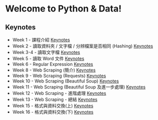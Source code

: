 # Welcome to Python & Data!

## Keynotes

- Week 1 - 課程介紹 [Keynotes](week1/week1.html)
- Week 2 - 讀取資料夾 / 文字檔 / 分辨檔案是否相同 (Hashing) [Keynotes](week2/week2.html)
- Week 3-4 - 讀取文字檔 [Keynotes](week3/week3.html)
- Week 5 - 讀取 Word 文件 [Keynotes](week5/week5.html)
- Week 6 - Regular Expression [Keynotes](week6/week6.html)
- Week 8 - Web Scraping (簡介) [Keynotes](week8/week8.html)
- Week 9 - Web Scraping (Requests) [Keynotes](week9/week9.html)
- Week 10 - Web Scraping (Beautiful Soup) [Keynotes](week10/week10.html)
- Week 11 - Web Scraping (Beautiful Soup 及進一步處理) [Keynotes](week11/week11.html)
- Week 12 - Web Scraping - 進階處理 [Keynotes](week12/week12.html)
- Week 13 - Web Scraping - 總結 [Keynotes](week13/week13.html)
- Week 15 - 格式與資料交換(上) [Keynotes](week15/week15.html)
- Week 16 - 格式與資料交換(下) [Keynotes](week16/week16.html)
